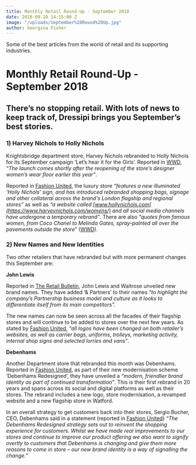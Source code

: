 ```yaml
---
title: Monthly Retail Round-Up - September 2018
date: 2018-09-28 14:15:00 Z
image: "/uploads/September%20Round%20Up.jpg"
author: Georgina Fisher
---
```


Some of the best articles from the world of retail and its supporting industries.

# Monthly Retail Round-Up - September 2018

## There’s no stopping retail. With lots of news to keep track of, Dressipi brings you September’s best stories.

### 1) Harvey Nichols to Holly Nichols

Knightsbridge department store, Harvey Nichols rebranded to Holly Nichols for its September campaign ‘Let’s hear it for the Girls’. Reported in [WWD](https://wwd.com/fashion-news/fashion-scoops/harvey-nichols-renamed-holly-nichols-1202782361/), *“The launch comes shortly after the reopening of the store’s designer women’s wear floor earlier this year”*.

Reported in [Fashion United](https://fashionunited.uk/news/retail/harvey-nichols-rebrands-as-holly-nichols-for-september/2018090438645), the luxury store *“features a new illuminated ‘Holly Nichols’ sign, and has introduced rebranded shopping bags, signage and other collateral across the brand's London flagship and regional stores”* as well as *“a website called [www.hollynichols.com](https://www.harveynichols.com/womens/) and all social media channels have undergone a temporary rebrand”*. There are also *“quotes from famous women, from Coco Chanel to Melinda Gates, spray-painted all over the pavements outside the store”* ([WWD](https://wwd.com/fashion-news/fashion-scoops/harvey-nichols-renamed-holly-nichols-1202782361/)).

### 2) New Names and New Identities

Two other retailers that have rebranded but with more permanent changes this September are:

**John Lewis**

Reported in [The Retail Bulletin](https://www.theretailbulletin.com/news/john-lewis-and-waitrose-unveil-new-brand-names-04-09-18/), John Lewis and Waitrose unveiled new brand names. They have added ‘& Partners’ to their names *“to highlight the company’s Partnership business model and culture as it looks to differentiate itself from its main competitors”.*

The new names can now be seen across all the facades of their flagship stores and will continue to be added to stores over the next few years. As stated by [Fashion United](https://fashionunited.uk/news/retail/john-lewis-adds-partners-as-part-of-rebrand/2018090438644), *“all logos have been changed on both retailer’s websites, as well as carrier bags, uniforms, trolleys, marketing activity, internal shop signs and selected lorries and vans”*. 

**Debenhams**

Another Department store that rebranded this month was Debenhams. Reported in [Fashion United](https://fashionunited.uk/news/retail/debenhams-launches-new-brand-identity/2018090438649), as part of their new modernisation scheme ‘Debenhams Redesigned’, they have unveiled a *“modern, friendlier brand identity as part of continued transformation”*. This is their first rebrand in 20 years and spans across its social and digital platforms as well as their stores. The rebrand includes a new logo, store modernisation, a revamped website and a new flagship store in Watford.

In an overall strategy to get customers back into their stores, Sergio Bucher, CEO, Debenhams said in a statement (reported in [Fashion United](https://fashionunited.uk/news/retail/debenhams-launches-new-brand-identity/2018090438649)) *“The Debenhams Redesigned strategy sets out to reinvent the shopping experience for customers. Whilst we have made real improvements to our stores and continue to improve our product offering we also want to signify overtly to customers that Debenhams is changing and give them more reasons to come in store – our new brand identity is a way of signalling the change.”*



